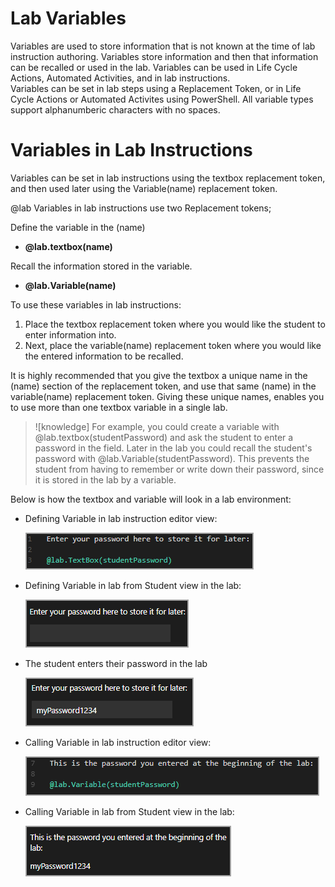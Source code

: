 # Lab Variables

Variables are used to store information that is not known at the time of lab instruction authoring. Variables store information and then that information can be recalled or used in the lab. Variables can be used in Life Cycle Actions, Automated Activities, and in lab instructions.  
Variables can be set in lab steps using a Replacement Token, or in Life Cycle Actions or Automated Activites using PowerShell. All variable types support alphanumberic characters with no spaces.

<!--
Click to navigate to a specific section:

[Variables in Lab Instructions](#variables-in-lab-instructions)

[Variables in Life Cycle Actions](#variables-in-life-cycle-actions)

[Variables in Automated Activities](variables-in-automated-activities)
-->

# Variables in Lab Instructions

Variables can be set in lab instructions using the textbox replacement token, and then used later using the Variable(name) replacement token. 

@lab Variables in lab instructions use two Replacement tokens;

Define the variable in the (name)
- **&commat;lab.textbox(name)** 

Recall the information stored in the variable.
- **&commat;lab.Variable(name)**

To use these variables in lab instructions:
1. Place the textbox replacement token where you would like the student to enter information into. 
1. Next, place the variable(name) replacement token where you would like the entered information to be recalled. 

It is highly recommended that you give the textbox a unique name in the (name) section of the replacement token, and use that same (name) in the variable(name) replacement token. Giving these unique names, enables you to use more than one textbox variable in a single lab. 

>![knowledge] For example, you could create a variable with &commat;lab.textbox(studentPassword) and ask the student to enter a password in the field. Later in the lab you could recall the student's password with &commat;lab.Variable(studentPassword). This prevents the student from having to remember or write down their password, since it is stored in the lab by a variable.

Below is how the textbox and variable will look in a lab environment:

- Defining Variable in lab instruction editor view:

    ![](../lod/images/variables-in-lab-instruction-editor.png)

- Defining Variable in lab from Student view in the lab:

    ![](../lod/images/variables-in-lab.png)

- The student enters their password in the lab

    ![](../lod/images/variables-enter-password.png)

- Calling Variable in lab instruction editor view:

    ![](../lod/images/variables-callback-variable-instruction-editor.png)

- Calling Variable in lab from Student view in the lab:

     ![](../lod/images/variables-callback-variable-in-lab.png)

<!--
# Variables in Life Cycle Actions

Life Cycle Actions are actions that are triggered by specific events, during the life cycle of th elab. Variables can be set in LCAs, and then later used in lab Activities and lab instructions. The variable must be set during a life cycle event that occurs before the variable will be used in the lab. For example, if you configured an LCA to set a variable during the tear down event, the variable would not be set while the student is performing the lab. 

There are currently two events that can be configured to set a variable; **Execute Machine Command** and **Execute Cloud Platform Command**. Machine commands are used to target a virtual machine, and Cloud Platform commands are used to target a Cloud platform in a Cloud Slice lab. 

To set a variable in a Life Cycle Action:

1. **Edit the lab** you wish to configure
1. Click the **Life Cycle** tab
1. Click **add Life Cycle Action**
1. Select the **Action** that you wish to use (machine or cloud platform command)
1. Select the **Event** for when the action will be executed.
1. Enter PowerShell syntax in the **Command** feild, to set the variable.

Variables can be declared in an Life Cycle Action by the following syntax:

```Set-LabVariable -Name nameHere -Value valueHere```

As an example, you could set a variable for the student's name. If the student's name was _Sammy_, the variable would be declared like:

```Set-LabVariable -Name studentName -Value Sammy```

You can recall the student's name in lab instructions by using the following syntax:

```@lab.Variable(studentName)```

# Variables in Automated Activities

Variables can be declared in an Automated Activity by using the following syntax in the script field of an automated activity:

```Set-LabVariable -Name nameHere -Value valueHere```

Variables set in an automated activity can be used in lab instructions, after the automated activity is executed. 

-->